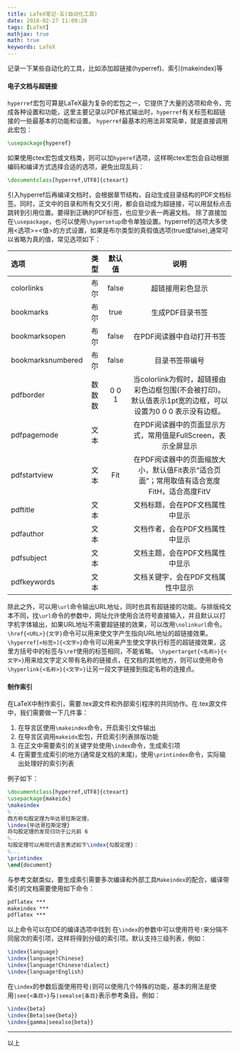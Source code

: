 ```yaml
---
title: LaTeX笔记-五(自动化工具)
date: 2018-02-27 11:09:28
tags: [LaTeX]
mathjax: true
math: true
keywords: LaTeX
---
```

记录一下某些自动化的工具，比如添加超链接(hyperref)、索引(makeindex)等
<!--more-->
#### 电子文档与超链接
`hyperref`宏包可算是LaTeX最为复杂的宏包之一，它提供了大量的选项和命令，完成各种设置和功能，这里主要记录以PDF格式输出时，`hyperref`有关标签和超链接的一些最基本的功能和设置。
`hyperref`最基本的用法非常简单，就是直接调用此宏包：
``` tex
\usepackage{hyperef}
```
如果使用ctex宏包或文档类，则可以加`hyperef`选项，这样啊ctex宏包会自动根据编码和编译方式选择合适的选项，避免出现乱码：
``` tex
\documentclass[hyperref,UTF8]{ctexart}
```
引入hyperref后再编译文档时，会根据章节结构，自动生成目录结构的PDF文档标签。同时，正文中的目录和所有交叉引用，都会自动成为超链接，可以用鼠标点击跳转到引用位置。要得到正确的PDF标签，也应至少表一两遍文档。
除了直接加在`\usepackage`，也可以使用`\hypersetup`命令单独设置。hyperref的选项大多使用<选项>=<值>的方式设置，如果是布尔类型的真假值选项(true或false),通常可以省略为真的值，常见选项如下：

|选项|类型|默认值|说明|
|:---|:---:|:---:|:---:|
|colorlinks|布尔|false|超链接用彩色显示|
|bookmarks|布尔|true|生成PDF目录书签|
|bookmarksopen|布尔|false|在PDF阅读器中自动打开书签|
|bookmarksnumbered|布尔|false|目录书签带编号|
|pdfborder|数 数 数|0 0 1|当colorlink为假时，超链接由彩色边框包围(不会被打印)。默认值表示1pt宽的边框，可以设置为0 0 0 表示没有边框。
|pdfpagemode|文本||在PDF阅读器中的页面显示方式，常用值是FullScreen，表示全屏显示|
|pdfstartview|文本|Fit|在PDF阅读器中的页面缩放大小，默认值Fit表示“适合页面”；常用取值有适合宽度FitH，适合高度FitV|
|pdftitle|文本||文档标题，会在PDF文档属性中显示|
|pdfauthor|文本||文档作者，会在PDF文档属性中显示|
|pdfsubject|文本||文档主题，会在PDF文档属性中显示|
|pdfkeywords|文本||文档关键字，会在PDF文档属性中显示|
除此之外，可以用`\url`命令输出URL地址，同时也具有超链接的功能。与排版纯文本不同，找`\url`命令的参数中，网址允许使用合法符号直接输入，并且默认以打字机字体输出，如果URL地址不需要超链接的效果，可以改用`\nolinkurl`命令。
`\href{<URL>}{文字}`命令可以用来使文字产生指向URL地址的超链接效果。
`\hyperref[<标签>]{<文字>}`命令可以用来产生使文字执行标签的超链接效果，这里方括号中的标签与`\ref`使用的标签相同，不能省略。
`\hypertarget{<名称>}{<文字>}`用来给文字定义带有名称的链接点，在文档的其他地方，则可以使用命令`\hyperlink{<名称>}{<文字>}`让另一段文字链接到指定名称的连接点。

#### 制作索引
在LaTeX中制作索引，需要.tex源文件和外部索引程序的共同协作。在.tex源文件中，我们需要做一下几件事：
1. 在导言区使用`\makeindex`命令，开启索引文件输出
2. 在导言区调用`makeidx`宏包，开启索引列表排版功能
3. 在正文中需要索引的关键字处使用`\index`命令，生成索引项
4. 在需要生成索引的地方(通常是文档的末尾)，使用`\printindex`命令，实际输出处理好的索引列表

例子如下：
``` tex
\documentclass[hyperref,UTF8]{ctexart}
\usepackage{makeidx}
\makeindex
% ...
西方称勾股定理为毕达哥拉斯定理，
\index{毕达哥拉斯定理}
将勾股定理的发现归功于公元前 6 
%...
勾股定理可以用现代语言表述如下\index{勾股定理}：
%...
\printindex
\end{document}
```
与参考文献类似，要生成索引需要多次编译和外部工具`Makeindex`的配合，编译带索引的文档需要使用如下命令：
``` tex
pdflatex ***
makeindex ***
pdflatex ***
```
以上命令可以在IDE的编译选项中找到
在`\index`的参数中可以使用符号`!`来分隔不同层次的索引项，这样将得到分级的索引项。默认支持三级列表，例如：
```tex
\index{language}
\index{language!Chinese}
\index{language!Chinese!dialect}
\index{language!English}
```
在`\index`的参数后面使用符号`|`则可以使用几个特殊的功能，基本的用法是使用`|see{<条目>}`与`|seealse{条目}`表示参考条目。例如：
``` tex
\index{beta}
\index{Beta|see{beta}}
\index{gamma|seealso{beta}}
```
----
以上